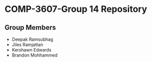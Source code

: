 # COMP-3607-Group 14 Repository
## Group Members
- Deepak Ramsubhag
- Jiles Ramjattan
- Kershawn Edwards
- Brandon Mohhammed
